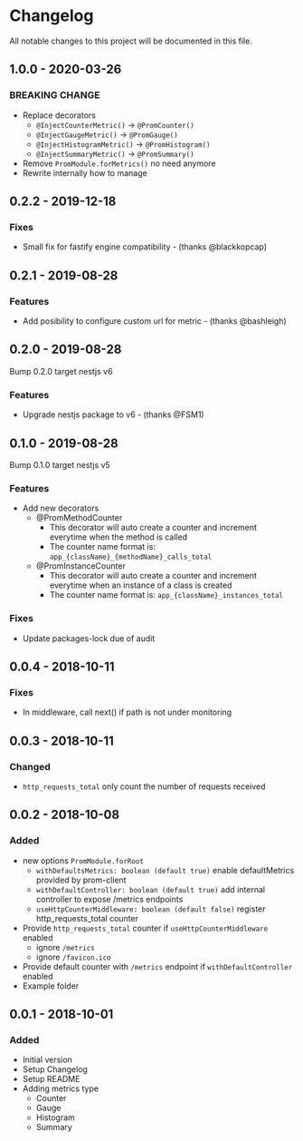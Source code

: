 # Changelog

All notable changes to this project will be documented in this file.

## 1.0.0 - 2020-03-26

### BREAKING CHANGE
- Replace decorators
  - `@InjectCounterMetric()` -> `@PromCounter()`
  - `@InjectGaugeMetric()` -> `@PromGauge()`
  - `@InjectHistogramMetric()` -> `@PromHistogram()`
  - `@InjectSummaryMetric()` -> `@PromSummary()`
- Remove `PromModule.forMetrics()` no need anymore
- Rewrite internally how to manage

## 0.2.2 - 2019-12-18

### Fixes
- Small fix for fastify engine compatibility - (thanks @blackkopcap)

## 0.2.1 - 2019-08-28

### Features
- Add posibility to configure custom url for metric - (thanks @bashleigh)

## 0.2.0 - 2019-08-28

Bump 0.2.0 target nestjs v6

### Features
- Upgrade nestjs package to v6 - (thanks @FSM1)

## 0.1.0 - 2019-08-28

Bump 0.1.0 target nestjs v5

### Features
- Add new decorators
  - @PromMethodCounter
    - This decorator will auto create a counter and increment everytime when the method is called
    - The counter name format is: `app_{className}_{methodName}_calls_total`
  - @PromInstanceCounter
    - This decorator will auto create a counter and increment everytime when an instance of a class is created
    - The counter name format is: `app_{className}_instances_total`

### Fixes
- Update packages-lock due of audit

## 0.0.4 - 2018-10-11
### Fixes
- In middleware, call next() if path is not under monitoring

## 0.0.3 - 2018-10-11
### Changed
- `http_requests_total` only count the number of requests received

## 0.0.2 - 2018-10-08
### Added
- new options `PromModule.forRoot`
  - `withDefaultsMetrics: boolean (default true)` enable defaultMetrics provided by prom-client
  - `withDefaultController: boolean (default true)` add internal controller to expose /metrics endpoints
  - `useHttpCounterMiddleware: boolean (default false)` register http_requests_total counter
- Provide `http_requests_total` counter if `useHttpCounterMiddleware` enabled
  - ignore `/metrics`
  - ignore `/favicon.ico`
- Provide default counter with `/metrics` endpoint if `withDefaultController` enabled
- Example folder

## 0.0.1 - 2018-10-01
### Added
- Initial version
- Setup Changelog
- Setup README
- Adding metrics type
  - Counter
  - Gauge
  - Histogram
  - Summary
